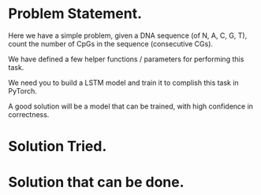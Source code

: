 # Problem Statement.
Here we have a simple problem, given a DNA sequence (of N, A, C, G, T), count the number of CpGs in the sequence (consecutive CGs).

We have defined a few helper functions / parameters for performing this task.

We need you to build a LSTM model and train it to complish this task in PyTorch.

A good solution will be a model that can be trained, with high confidence in correctness.
# Solution Tried.

# Solution that can be done.